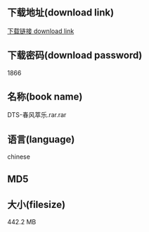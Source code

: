 ## 下载地址(download link)
[下载链接 download link](https://voluble-croquembouche-d321dc.netlify.app/?s=DTS-%E6%98%A5%E9%A3%8E%E8%90%83%E4%B9%90.rar)

## 下载密码(download password)
1866

## 名称(book name)
DTS-春风萃乐.rar.rar

## 语言(language)
chinese

## MD5


## 大小(filesize)
442.2 MB
